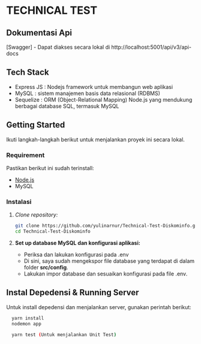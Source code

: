 # TECHNICAL TEST

## Dokumentasi Api 
[Swagger] - Dapat diakses secara lokal di http://localhost:5001/api/v3/api-docs

## Tech Stack
- Express JS : Nodejs framework untuk membangun web aplikasi
- MySQL : sistem manajemen basis data relasional (RDBMS)
- Sequelize : ORM (Object-Relational Mapping) Node.js yang mendukung berbagai database SQL, termasuk MySQL


## Getting Started

Ikuti langkah-langkah berikut untuk menjalankan proyek ini secara lokal.

### Requirement

Pastikan berikut ini sudah terinstall:
- [Node.js](https://nodejs.org/)
- MySQL

### Instalasi

1. *Clone repository:*
   
   ```bash
   git clone https://github.com/yulinarnur/Technical-Test-Diskominfo.git
   cd Technical-Test-Diskominfo
   
2. **Set up database MySQL dan konfigurasi aplikasi:**
   - Periksa dan lakukan konfigurasi pada .env
   - Di sini, saya sudah mengekspor file database yang terdapat di dalam folder **src/config**.
   - Lakukan impor database dan sesuaikan konfigurasi pada file .env.
    
## Instal Depedensi & Running Server
  Untuk install depedensi dan menjalankan server, gunakan perintah berikut:
  
   ```bash
     yarn install
     nodemon app

     yarn test (Untuk menjalankan Unit Test)



